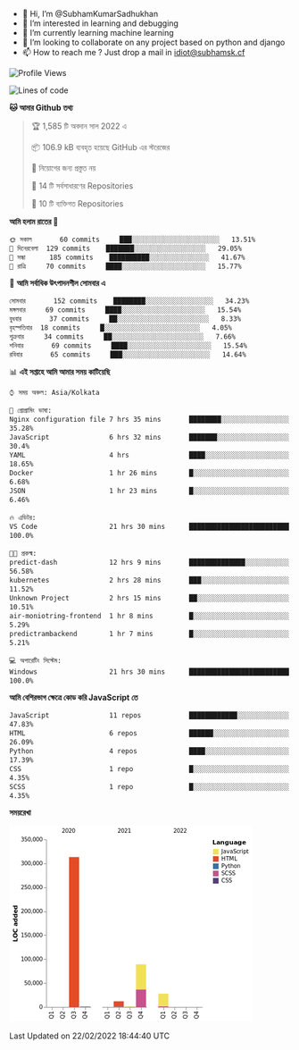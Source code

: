 - 👋 Hi, I’m @SubhamKumarSadhukhan
- 👀 I’m interested in learning and debugging
- 🌱 I’m currently learning machine learning
- 💞️ I’m looking to collaborate on any project based on python and django
- 📫 How to reach me ?
      Just drop a mail in idiot@subhamsk.cf

<!---
SubhamKumarSadhukhan/SubhamKumarSadhukhan is a ✨ special ✨ repository because its `README.md` (this file) appears on your GitHub profile.
You can click the Preview link to take a look at your changes.
--->


<!--START_SECTION:waka-->
![Profile Views](http://img.shields.io/badge/%E0%A6%AA%E0%A7%8D%E0%A6%B0%E0%A7%8B%E0%A6%AB%E0%A6%BE%E0%A6%87%E0%A6%B2%20%E0%A6%A6%E0%A6%B0%E0%A7%8D%E0%A6%B6%E0%A6%A8-5-blue)

![Lines of code](https://img.shields.io/badge/%E0%A6%B9%E0%A7%8D%E0%A6%AF%E0%A6%BE%E0%A6%B2%E0%A7%8B%20%E0%A6%93%E0%A6%AF%E0%A6%BC%E0%A6%BE%E0%A6%B0%E0%A7%8D%E0%A6%B2%E0%A7%8D%E0%A6%A1%20%E0%A6%A5%E0%A7%87%E0%A6%95%E0%A7%87%20%E0%A6%86%E0%A6%AE%E0%A6%BF%20%E0%A6%B2%E0%A6%BF%E0%A6%96%E0%A7%87%E0%A6%9B%E0%A6%BF-444%20Thousand%20%E0%A6%95%E0%A7%8B%E0%A6%A1%E0%A7%87%E0%A6%B0%20%E0%A6%B2%E0%A6%BE%E0%A6%87%E0%A6%A8-blue)

**🐱 আমার Github তথ্য** 

> 🏆 1,585 টি অবদান সাল 2022 এ
 > 
> 📦 106.9 kB ব্যবহৃত হয়েছে GitHub এর স্টরেজের 
 > 
> 🚫 নিয়োগের জন্য প্রস্তুত নয়
 > 
> 📜 14 টি সর্বসাধারণের Repositories 
 > 
> 🔑 10 টি ব্যক্তিগত Repositories  
 > 
**আমি হলাম রাতের 🦉** 

```text
🌞 সকাল       60 commits     ███░░░░░░░░░░░░░░░░░░░░░░   13.51% 
🌆 দিনেরবেলা  129 commits    ███████░░░░░░░░░░░░░░░░░░   29.05% 
🌃 সন্ধা      185 commits    ██████████░░░░░░░░░░░░░░░   41.67% 
🌙 রাত্রি     70 commits     ████░░░░░░░░░░░░░░░░░░░░░   15.77%

```
📅 **আমি সর্বাধিক উৎপাদনশীল সোমবার এ** 

```text
সোমবার       152 commits    ████████░░░░░░░░░░░░░░░░░   34.23% 
মঙ্গলবার     69 commits     ████░░░░░░░░░░░░░░░░░░░░░   15.54% 
বুধবার       37 commits     ██░░░░░░░░░░░░░░░░░░░░░░░   8.33% 
বৃহস্পতিবার  18 commits     █░░░░░░░░░░░░░░░░░░░░░░░░   4.05% 
শুক্রবার     34 commits     ██░░░░░░░░░░░░░░░░░░░░░░░   7.66% 
শনিবার       69 commits     ████░░░░░░░░░░░░░░░░░░░░░   15.54% 
রবিবার       65 commits     ███░░░░░░░░░░░░░░░░░░░░░░   14.64%

```


📊 **এই সপ্তাহে আমি আমার সময় কাটিয়েছি** 

```text
⌚︎ সময় অঞ্চল: Asia/Kolkata

💬 প্রোগ্রামিং ভাষা: 
Nginx configuration file 7 hrs 35 mins       ████████░░░░░░░░░░░░░░░░░   35.28% 
JavaScript               6 hrs 32 mins       ███████░░░░░░░░░░░░░░░░░░   30.4% 
YAML                     4 hrs               ████░░░░░░░░░░░░░░░░░░░░░   18.65% 
Docker                   1 hr 26 mins        █░░░░░░░░░░░░░░░░░░░░░░░░   6.68% 
JSON                     1 hr 23 mins        █░░░░░░░░░░░░░░░░░░░░░░░░   6.46%

🔥 এডিটর: 
VS Code                  21 hrs 30 mins      █████████████████████████   100.0%

🐱‍💻 প্রকল্ম: 
predict-dash             12 hrs 9 mins       ██████████████░░░░░░░░░░░   56.58% 
kubernetes               2 hrs 28 mins       ███░░░░░░░░░░░░░░░░░░░░░░   11.52% 
Unknown Project          2 hrs 15 mins       ██░░░░░░░░░░░░░░░░░░░░░░░   10.51% 
air-moniotring-frontend  1 hr 8 mins         █░░░░░░░░░░░░░░░░░░░░░░░░   5.29% 
predictrambackend        1 hr 7 mins         █░░░░░░░░░░░░░░░░░░░░░░░░   5.21%

💻 অপারেটিং সিস্টেম: 
Windows                  21 hrs 30 mins      █████████████████████████   100.0%

```

**আমি বেশিরভাগ ক্ষেত্রে কোড করি JavaScript তে** 

```text
JavaScript               11 repos            ████████████░░░░░░░░░░░░░   47.83% 
HTML                     6 repos             ██████░░░░░░░░░░░░░░░░░░░   26.09% 
Python                   4 repos             ████░░░░░░░░░░░░░░░░░░░░░   17.39% 
CSS                      1 repo              █░░░░░░░░░░░░░░░░░░░░░░░░   4.35% 
SCSS                     1 repo              █░░░░░░░░░░░░░░░░░░░░░░░░   4.35%

```


**সময়রেখা**

![Chart not found](https://raw.githubusercontent.com/SubhamKumarSadhukhan/SubhamKumarSadhukhan/main/charts/bar_graph.png) 


 Last Updated on 22/02/2022 18:44:40 UTC
<!--END_SECTION:waka-->
